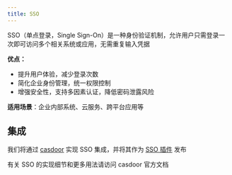 ```yaml
---
title: SSO
---
```


SSO（单点登录，Single Sign-On）是一种身份验证机制，允许用户只需登录一次即可访问多个相关系统或应用，无需重复输入凭据

**优点：**

- 提升用户体验，减少登录次数
- 简化企业身份管理，统一权限控制
- 增强安全性，支持多因素认证，降低密码泄露风险

**适用场景**：企业内部系统、云服务、跨平台应用等

## 集成

我们将通过 [casdoor](https://casdoor.org/) 实现 SSO 集成，并将其作为 [SSO 插件](../../market.md) 发布

有关 SSO 的实现细节和更多用法请访问 casdoor 官方文档

